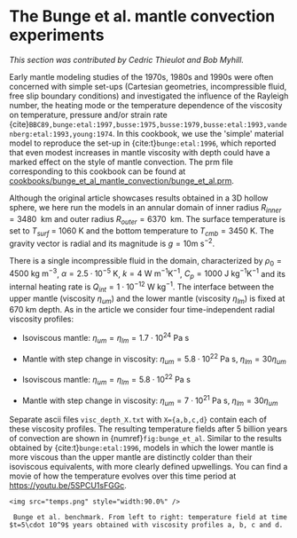 # The Bunge et al. mantle convection experiments

*This section was contributed by Cedric Thieulot and Bob Myhill.*

Early mantle modeling studies of the 1970s, 1980s and 1990s were often
concerned with simple set-ups (Cartesian geometries, incompressible fluid,
free slip boundary conditions) and investigated the influence of the Rayleigh
number, the heating mode or the temperature dependence of the viscosity on
temperature, pressure and/or strain rate {cite}`BBC89,bunge:etal:1997,busse:1975,busse:1979,busse:etal:1993,vandenberg:etal:1993,young:1974`. In this cookbook, we use
the 'simple' material model to reproduce the set-up in {cite:t}`bunge:etal:1996`, which reported that even modest increases in
mantle viscosity with depth could have a marked effect on the style of mantle
convection. The prm file corresponding to this cookbook can be found at
[cookbooks/bunge_et_al_mantle_convection/bunge_et_al.prm](https://www.github.com/geodynamics/aspect/blob/main/cookbooks/bunge_et_al_mantle_convection/bunge_et_al.prm).

Although the original article showcases results obtained in a 3D hollow
sphere, we here run the models in an annular domain of inner radius
$R_{inner} = 3480~\text{ km}$ and outer radius
$R_{outer} = 6370~\text{ km}$. The surface temperature is set to
$T{_{surf}}$ = 1060 K and the bottom temperature to
$T{_{cmb}} = 3450$ K. The gravity vector is radial and its
magnitude is $g = 10 \text{m s}^{-2}$.

There is a single incompressible fluid in the domain, characterized by
$\rho_0 = 4500\text{ kg m}^{-3}$, $\alpha = 2.5\cdot10^{-5}\text{ K}$, $k = 4\text{ W m}^{-1}\text{K}^{-1}$, $C_p = 1000 \text{ J kg}^{-1}\text{K}^{-1}$ and its internal heating rate is
$Q{_{int}} = 1\cdot10^{-12}\text{ W kg}^{-1}$. The
interface between the upper mantle (viscosity $\eta_{um}$) and
the lower mantle (viscosity $\eta_{lm}$) is fixed at 670 km
depth. As in the article we consider four time-independent radial viscosity
profiles:

-   Isoviscous mantle:
    $\eta_{um}=\eta_{lm}=1.7\cdot 10^{24}$ Pa&nbsp;s

-   Mantle with step change in viscosity:
    $\eta_{um}=5.8\cdot 10^{22}$ Pa&nbsp;s,
    $\eta_{lm}=30\eta_{um}$

-   Isoviscous mantle:
    $\eta_{um}=\eta_{lm}=5.8\cdot 10^{22}$ Pa&nbsp;s

-   Mantle with step change in viscosity:
    $\eta_{um}=7\cdot 10^{21}$ Pa&nbsp;s,
    $\eta_{lm}=30\eta_{um}$

Separate ascii files `visc_depth_X.txt` with `X={a,b,c,d}` contain each of
these viscosity profiles. The resulting temperature fields after 5 billion
years of convection are shown in {numref}`fig:bunge_et_al`. Similar to the results
obtained by {cite:t}`bunge:etal:1996`, models in which the lower
mantle is more viscous than the upper mantle are distinctly colder than their
isoviscous equivalents, with more clearly defined upwellings. You can find a
movie of how the temperature evolves over this time period at
<https://youtu.be/5SPCU1sFGGc>.

```{figure-md} fig:bunge_et_al
<img src="temps.png" style="width:90.0%" />

 Bunge et al. benchmark. From left to right: temperature field at time $t=5\cdot 10^9$ years obtained with viscosity profiles a, b, c and d.
```

